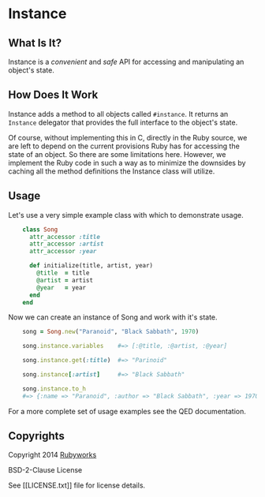 # Instance

## What Is It?

Instance is a *convenient* and *safe* API for accessing and manipulating
an object's state.

## How Does It Work

Instance adds a method to all objects called `#instance`. It returns
an `Instance` delegator that provides the full interface to the
object's state.

Of course, without implementing this in C, directly in the Ruby source,
we  are left to depend on the current provisions Ruby has for accessing
the state of an object. So there are some limitations here. However,
we implement the Ruby code in such a way as to minimize the downsides
by caching all the method definitions the Instance class will utilize.

## Usage

Let's use a very simple example class with which to demonstrate usage.

```ruby
    class Song
      attr_accessor :title
      attr_accessor :artist
      attr_accessor :year

      def initialize(title, artist, year)
        @title  = title
        @artist = artist
        @year   = year
      end
    end
```

Now we can create an instance of Song and work with it's state.

```ruby
    song = Song.new("Paranoid", "Black Sabbath", 1970)

    song.instance.variables    #=> [:@title, :@artist, :@year]

    song.instance.get(:title)  #=> "Parinoid"

    song.instance[:artist]     #=> "Black Sabbath"

    song.instance.to_h        
    #=> {:name => "Paranoid", :author => "Black Sabbath", :year => 1970)
```

For a more complete set of usage examples see the QED documentation.


## Copyrights

Copyright 2014 [Rubyworks](http://rubyworks.github.io)

BSD-2-Clause License

See [[LICENSE.txt]] file for license details.


